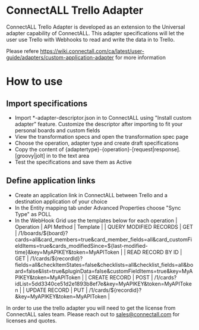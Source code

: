 # ConnectALL Trello Adapter 

ConnectALL Trello Adapter is developed as an extension to the Universal adapter capability of ConnectALL. This adapter specifications will let the user use Trello with Webhooks to read and write the data in to Trello. 

Please refere https://wiki.connectall.com/ca/latest/user-guide/adapters/custom-application-adapter for more information


# How to use

## Import specifications
* Import *-adapter-descriptor.json in to ConnectALL using "Install custom adapter" feature. Customize the descriptor after importing to fit your personal boards and custom fields
* View the transformation specs and open the transformation spec page
* Choose the operation, adapter type and create draft specifications
* Copy the content of {adaptertype}-{operation}-[request|response].[groovy|jolt] in to the text area
* Test the specifications and save them as Active

## Define application links
* Create an application link in ConnectALL between Trello and a destination application of your choice
* In the Entity mapping tab under Advanced Properties choose "Sync Type" as POLL
* In the WebHook Grid use the templates below for each operation
| Operation | API Method | Template |
| QUERY MODIFIED RECORDS | GET | /1/boards/${board}?cards=all&card_members=true&card_member_fields=all&card_customFieldItems=true&cards_modifiedSince=${last-modified-time}&key=MyAPIKEY&token=MyAPIToken |
| READ RECORD BY ID | GET | /1/cards/${recordId}?fields=all&checkItemStates=false&checklists=all&checklist_fields=all&board=false&list=true&pluginData=false&customFieldItems=true&key=MyAPIKEY&token=MyAPIToken |
| CREATE RECORD | POST | /1/cards?idList=5dd3340ce51d2e1893b8ef7e&key=MyAPIKEY&token=MyAPIToken |
| UPDATE RECORD | PUT | /1/cards/${recordid}?&key=MyAPIKEY&token=MyAPIToken |

In order to use the trello adapter you will need to get the license from ConnectALL sales team. Please reach out to sales@connectall.com for licenses and quotes. 

